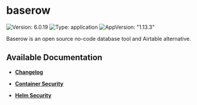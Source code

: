 # baserow

![Version: 6.0.19](https://img.shields.io/badge/Version-6.0.19-informational?style=flat-square) ![Type: application](https://img.shields.io/badge/Type-application-informational?style=flat-square) ![AppVersion: "1.13.3"](https://img.shields.io/badge/AppVersion-"1.13.3"-informational?style=flat-square)

Baserow is an open source no-code database tool and Airtable alternative.

## Available Documentation

- [**Changelog**](CHANGELOG)

- [**Container Security**](container-security)

- [**Helm Security**](helm-security)

